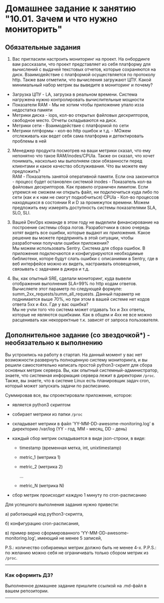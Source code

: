 # Домашнее задание к занятию "10.01. Зачем и что нужно мониторить"

## Обязательные задания

1. Вас пригласили настроить мониторинг на проект. На онбординге вам рассказали, что проект представляет из себя 
платформу для вычислений с выдачей текстовых отчетов, которые сохраняются на диск. Взаимодействие с платформой 
осуществляется по протоколу http. Также вам отметили, что вычисления загружают ЦПУ. Какой минимальный набор метрик вы
выведите в мониторинг и почему?  

  - Загрузка ЦПУ - LA, загрузка в реальном времени. Система нагружена нужно контролировать вычислительные мощности
  - Показатели RAM - Мы не хотим чтобы приложение упало изза недостатка памяти
  - Метрики диска - iops, кол-во открытых файловых дескрипторов, свободное место. Отчеты складываются на диск. 
  - Метрики сети - Взаимодействие с платформой по сети
  - Метрики плтформы - кол-во http ошибок и т.д. - МОжем отслеживать как ведет себя сама платформа и детектировать проблемы в ней

2. Менеджер продукта посмотрев на ваши метрики сказал, что ему непонятно что такое RAM/inodes/CPUla. Также он сказал, 
что хочет понимать, насколько мы выполняем свои обязанности перед клиентами и какое качество обслуживания. Что вы 
можете ему предложить?  
  RAM - Показатель занятой оперативной памяти. Если она закончится - процесс будет остановлен системой
  inodes - Показатель кол-ва файловых дескрипторов. Как правило ограничен лимитом. Если упремся не сможем ни открыть файл, ни подключиться куда либо по сети (как и к нам не смогут подкобчиться)
  CPUla - Кол-во процессов находящихся в состоянии R и D за промежуток времени.
  Можем предложить ему измерять доступность системы показателями SLA, SLO, SLI. 
1. Вашей DevOps команде в этом году не выделили финансирование на построение системы сбора логов. Разработчики в свою 
очередь хотят видеть все ошибки, которые выдают их приложения. Какое решение вы можете предпринять в этой ситуации, 
чтобы разработчики получали ошибки приложения?  
    Мы можем использовать Sentry. Система для сбора ошибок. В приложения подключаются и конфигурируются необходимые библиотеки, которе будут слать ошибки с описаниями в Sentry, где в веб интерфейсе можно их видеть, настраивать оповещения, связывать с задачами в джира и т.д.

3. Вы, как опытный SRE, сделали мониторинг, куда вывели отображения выполнения SLA=99% по http кодам ответов. 
Вычисляете этот параметр по следующей формуле: summ_2xx_requests/summ_all_requests. Данный параметр не поднимается выше 
70%, но при этом в вашей системе нет кодов ответа 5xx и 4xx. Где у вас ошибка?  
  Мы не учли того что система может отдавать 1xx и 3xx ответы, которые не являются ошибками. Как в общем и 4xx не все можно расценивать как некорректные т.к. зависят от запроса пользователя. 
  
## Дополнительное задание (со звездочкой*) - необязательно к выполнению

Вы устроились на работу в стартап. На данный момент у вас нет возможности развернуть полноценную систему 
мониторинга, и вы решили самостоятельно написать простой python3-скрипт для сбора основных метрик сервера. Вы, как 
опытный системный-администратор, знаете, что системная информация сервера лежит в директории `/proc`. 
Также, вы знаете, что в системе Linux есть  планировщик задач cron, который может запускать задачи по расписанию.

Суммировав все, вы спроектировали приложение, которое:
- является python3 скриптом
- собирает метрики из папки `/proc`
- складывает метрики в файл 'YY-MM-DD-awesome-monitoring.log' в директорию /var/log 
(YY - год, MM - месяц, DD - день)
- каждый сбор метрик складывается в виде json-строки, в виде:
  + timestamp (временная метка, int, unixtimestamp)
  + metric_1 (метрика 1)
  + metric_2 (метрика 2)
  
     ...
     
  + metric_N (метрика N)
  
- сбор метрик происходит каждую 1 минуту по cron-расписанию

Для успешного выполнения задания нужно привести:

а) работающий код python3-скрипта,

б) конфигурацию cron-расписания,

в) пример верно сформированного 'YY-MM-DD-awesome-monitoring.log', имеющий не менее 5 записей,

P.S.: количество собираемых метрик должно быть не менее 4-х.
P.P.S.: по желанию можно себя не ограничивать только сбором метрик из `/proc`.

---

### Как оформить ДЗ?

Выполненное домашнее задание пришлите ссылкой на .md-файл в вашем репозитории.

---
